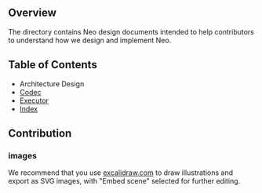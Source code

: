 ## Overview

The directory contains Neo design documents intended to help contributors to understand how we design and implement Neo.

## Table of Contents
- Architecture Design
- [Codec](./codec.md)
- [Executor](./executor.md)
- [Index](./index.md)


## Contribution
### images
We recommend that you use [excalidraw.com](https://excalidraw.com/) to draw illustrations and export as SVG images, with "Embed scene" selected for further editing.